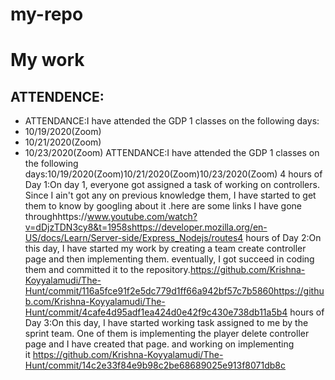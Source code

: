 # my-repo
# My work
## ATTENDENCE:
- ATTENDANCE:I have attended the GDP 1 classes on the following days:
- 10/19/2020(Zoom)
- 10/21/2020(Zoom)
- 10/23/2020(Zoom)
ATTENDANCE:I have attended the GDP 1 classes on the following days:10/19/2020(Zoom)10/21/2020(Zoom)10/23/2020(Zoom) 4 hours of Day 1:On day 1, everyone got assigned a task of working on controllers. Since I ain't got any on previous knowledge them, I have started to get them to know by googling about it .here are some links I have gone throughhttps://www.youtube.com/watch?v=dDjzTDN3cy8&t=1958shttps://developer.mozilla.org/en-US/docs/Learn/Server-side/Express_Nodejs/routes4 hours of Day 2:On this day, I have started my work by creating a team create controller page and then implementing them. eventually, I got succeed in coding them and committed it to the repository.https://github.com/Krishna-Koyyalamudi/The-Hunt/commit/116a5fce91f2e5dc779d1ff66a942bf57c7b5860https://github.com/Krishna-Koyyalamudi/The-Hunt/commit/4cafe4d95adf1ea424d0e42f9c430e738db11a5b4 hours of Day 3:On this day, I have started working task assigned to me by the sprint team. One of them is implementing the player delete controller page and I have created that page. and working on implementing it https://github.com/Krishna-Koyyalamudi/The-Hunt/commit/14c2e33f84e9b98c2be68689025e913f8071db8c
